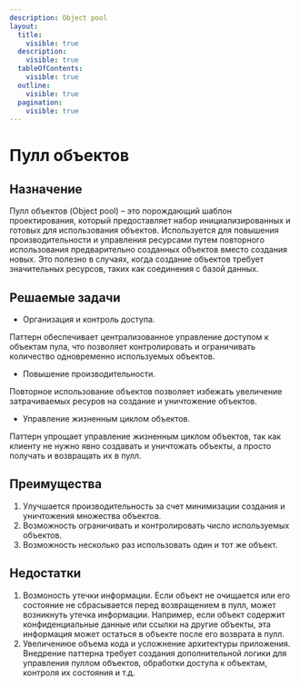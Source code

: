 ```yaml
---
description: Object pool
layout:
  title:
    visible: true
  description:
    visible: true
  tableOfContents:
    visible: true
  outline:
    visible: true
  pagination:
    visible: true
---
```


# Пулл объектов

## Назначение

Пулл объектов (Object pool) – это порождающий шаблон проектирования, который предоставляет набор инициализированных и готовых для использования объектов. Используется для повышения производительности и управления ресурсами путем повторного использования предварительно созданных объектов вместо создания новых. Это полезно в случаях, когда создание объектов требует значительных ресурсов, таких как соединения с базой данных.

## Решаемые задачи

* Организация и контроль доступа.

Паттерн обеспечивает централизованное управление доступом к объектам пула, что позволяет контролировать и ограничивать количество одновременно используемых объектов.

* Повышение производительности.

Повторное использование объектов позволяет избежать увеличение затрачиваемых ресуров на создание и уничтожение объектов.

* Управление жизненным циклом объектов.

Паттерн упрощает управление жизненным циклом объектов, так как клиенту не нужно явно создавать и уничтожать объекты, а просто получать и возвращать их в пулл.

## Преимущества

1. Улучшается производительность за счет минимизации создания и уничтожения множества объектов.
2. Возможность ограничивать и контролировать число используемых объектов.
3. Возможность несколько раз использовать один и тот же объект.

## Недостатки

1. Возмоность утечки информации. Если объект не очищается или его состояние не сбрасывается перед возвращением в пулл, может возникнуть утечка информации. Например, если объект содержит конфиденциальные данные или ссылки на другие объекты, эта информация может остаться в объекте после его возврата в пулл.
2. Увеличениюе объема кода и усложнение архитектуры приложения. Внедрение паттерна требует создания дополнительной логики для управления пуллом объектов, обработки доступа к объектам, контроля их состояния и т.д.
